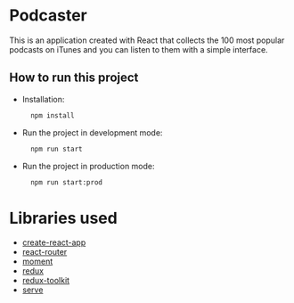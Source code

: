 # Podcaster
This is an application created with React that collects the 100 most popular podcasts on iTunes and you can listen to them with a simple interface.

## How to run this project

- Installation:
  ```bash
    npm install
  ```
- Run the project in development mode:
  ```bash
    npm run start
  ```

- Run the project in production mode:
  ```bash
    npm run start:prod
  ```

# Libraries used
- [create-react-app](https://create-react-app.dev)
- [react-router](https://reactrouter.com/en/main)
- [moment](https://momentjs.com)
- [redux](https://redux.js.org/usage/index)
- [redux-toolkit](https://redux-toolkit.js.org)
- [serve](https://www.npmjs.com/package/serve)
